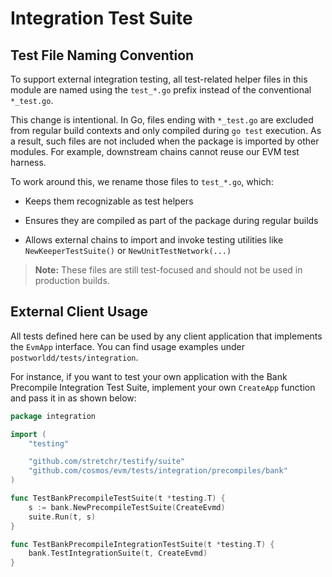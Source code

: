# Integration Test Suite

## Test File Naming Convention

To support external integration testing, all test-related helper files in this module are named
using the `test_*.go` prefix instead of the conventional `*_test.go`.

This change is intentional. In Go, files ending with `*_test.go` are excluded from regular build contexts
and only compiled during `go test` execution.
As a result, such files are not included when the package is imported by other modules.
For example, downstream chains cannot reuse our EVM test harness.

To work around this, we rename those files to `test_*.go`, which:

- Keeps them recognizable as test helpers

- Ensures they are compiled as part of the package during regular builds

- Allows external chains to import and invoke testing utilities like `NewKeeperTestSuite()` or `NewUnitTestNetwork(...)`

> **Note:** These files are still test-focused and should not be used in production builds.

## External Client Usage

All tests defined here can be used by any client application that implements the `EvmApp` interface.
You can find usage examples under `postworldd/tests/integration`.

For instance, if you want to test your own application with the Bank Precompile Integration Test Suite,
implement your own `CreateApp` function and pass it in as shown below:

```go
package integration

import (
    "testing"

    "github.com/stretchr/testify/suite"
    "github.com/cosmos/evm/tests/integration/precompiles/bank"
)

func TestBankPrecompileTestSuite(t *testing.T) {
    s := bank.NewPrecompileTestSuite(CreateEvmd)
    suite.Run(t, s)
}

func TestBankPrecompileIntegrationTestSuite(t *testing.T) {
    bank.TestIntegrationSuite(t, CreateEvmd)
}
```
